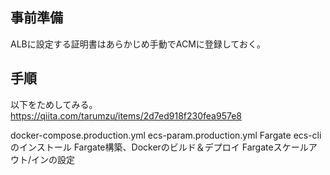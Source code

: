 
## 事前準備
ALBに設定する証明書はあらかじめ手動でACMに登録しておく。


## 手順
以下をためしてみる。
https://qiita.com/tarumzu/items/2d7ed918f230fea957e8


docker-compose.production.yml
ecs-param.production.yml
Fargate ecs-cliのインストール
Fargate構築、Dockerのビルド＆デプロイ
Fargateスケールアウト/インの設定


